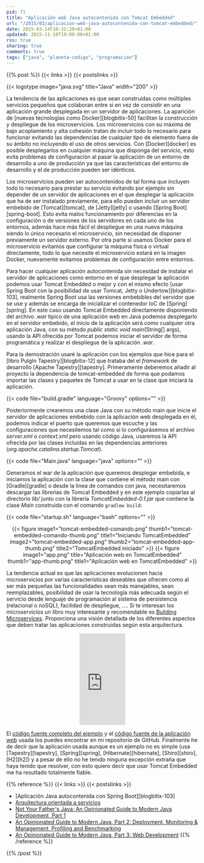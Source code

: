 ```yaml
---
pid: 71
title: "Aplicación web Java autocontenida con Tomcat Embedded"
url: "/2015/03/aplicacion-web-java-autocontenida-con-tomcat-embedded/"
date: 2015-03-14T10:32:20+01:00
updated: 2015-11-10T19:00:00+01:00
rss: true
sharing: true
comments: true
tags: ["java", "planeta-codigo", "programacion"]
---
```


{{% post %}}
{{< links >}}
{{< postslinks >}}

{{< logotype image="java.svg" title="Java" width="200" >}}

La tendencia de las aplicaciones es que sean construidas como múltiples servicios pequeños que colaboran entre si en vez de consistir en una aplicación grande desplegada en un servidor de aplicaciones. La aparición de [nuevas tecnologías como Docker][blogbitix-50] facilitan la construcción y despliegue de los microservicios. Los microservicios con su máxima de bajo acoplamiento y alta cohesión tratan de incluir todo lo necesario para funcionar evitando las dependencias de cualquier tipo de elemento fuera de su ámbito no incluyendo el uso de otros servicios. Con [Docker][docker] es posible desplegarlos en cualquier máquina que disponga del servicio, esto evita problemas de configuración al pasar la aplicación de un entorno de desarrollo a uno de producción ya que las características del entorno de desarrollo y el de producción pueden ser idénticos.

Los microservicios pueden ser autocontenidos de tal forma que incluyen todo lo necesario para prestar su servicio evitando por ejemplo sin depender de un servidor de aplicaciones en el que desplegar la aplicación que ha de ser instalado previamente, para ello pueden incluir un servidor embebido de [Tomcat][tomcat], de [Jetty][jetty] o usando [Spring Boot][spring-boot]. Esto evita malos funcionamiento por diferencias en la configuración o de versiones de los servidores en cada uno de los entornos, además hace más fácil el despliegue en una nueva máquina siendo lo único necesario el microservicio, sin necesidad de disponer previamente un servidor externo. Por otra parte si usamos Docker para el microservicio evitamos que configurar la máquina física o virtual directamente, todo lo que necesite el microservicio estará en la imagen Docker, nuevamente evitamos problemas de configuración entre entornos.

Para hacer cualquier aplicación autocontenida sin necesidad de instalar el servidor de aplicaciones como entorno en el que desplegar la aplicación podemos usar Tomcat Embedded o mejor y con el mismo efecto [usar Spring Boot con la posibilidad de usar Tomcat, Jetty o Undertow][blogbitix-103], realmente Spring Boot usa las versiones embebibles del servidor que se use y además se encarga de inicializar el contenedor IoC de [Spring][spring]. En este caso usando Tomcat Embedded directamente disponiendo del archivo _.war_ típico de una aplicación web en Java podemos desplegarlo en el servidor embebido, el inicio de la aplicación será como cualquier otra aplicación Java, con su método _public static void main_(String[] args), usando la API ofrecida por Tomcat podemos iniciar el servidor de forma programática y realizar el despliegue de la aplicación _.war_.

Para la demostración usaré la aplicación con los ejemplos que hice para el [libro PulgIn Tapestry][blogbitix-12] que trataba del el _framework_ de desarrollo [Apache Tapestry][tapestry]. Primeramente deberemos añadir al proyecto la dependencia de tomcat-embedded de forma que podamos importar las clases y paquetes de Tomcat a usar en la clase que iniciará la aplicación.

{{< code file="build.gradle" language="Groovy" options="" >}}

Posteriormente crearemos una clase Java con su método main que inicie el servidor de aplicaciones embebido con la aplicación web desplegada en él, podemos indicar el puerto que queremos que escuche y las configuraciones que necesitemos tal como si lo configurásemos el archivo _server.xml_ o _context.xml_ pero usando código Java, usaremos la API ofrecida por las clases incluidas en las dependencias anteriores (_org.apache.catalina.startup.Tomcat_).

{{< code file="Main.java" language="java" options="" >}}

Generamos el war de la aplicación que queremos desplegar embebida, e iniciamos la aplicación con la clase que contiene el método main con [Gradle][gradle] o desde la linea de comandos con java, necesitaremos descargar las librerías de Tomcat Embedded y en este ejemplo copiarlas al directorio _lib/_ junto con la librería _TomcatEmbedded-0.1.jar_ que contiene la clase _Main_ construida con el comando <code>gradlew build</code>:

{{< code file="startup.sh" language="bash" options="" >}}

<div class="media" style="text-align: center;">
	{{< figure
    	image1="tomcat-embedded-comando.png" thumb1="tomcat-embedded-comando-thumb.png" title1="Iniciando TomcatEmbedded"
    	image2="tomcat-embedded-app.png" thumb2="tomcat-embedded-app-thumb.png" title2="TomcatEmbedded iniciado" >}}
	{{< figure
    	image1="app.png" title="Aplicación web en TomcatEmbedded" thumb1="app-thumb.png" title1="Aplicación web en TomcatEmbedded" >}}
</div>

La tendencia actual es que las aplicaciones evolucionen hacia microservicios por varias características deseables que ofrecen como al ser más pequeñas las funcionalidades sean más manejables, sean reemplazables, posibilidad de usar la tecnología más adecuada según el servicio desde lenguaje de programación al sistema de persistencia (relacional o noSQL), facilidad de despliegue, .... Si te interesan los microservicios un libro muy interesante y recomendable es <a href="https://www.amazon.es/gp/product/1491950358/ref=as_li_ss_tl?ie=UTF8&camp=3626&creative=24822&creativeASIN=1491950358&linkCode=as2&tag=blobit-21">Building Microservices</a><img src="https://ir-es.amazon-adsystem.com/e/ir?t=blobit-21&l=as2&o=30&a=1491950358" width="1" height="1" border="0" alt="" style="border:none !important; margin:0px !important;">. Proporciona una visión detallada de los diferentes aspectos que deben tratar las aplicaciones construidas según esta arquitectura.

<div class="media-amazon" style="text-align: center;">
	<iframe src="https://rcm-eu.amazon-adsystem.com/e/cm?lt1=_blank&bc1=000000&IS2=1&bg1=FFFFFF&fc1=000000&lc1=0000FF&t=blobit-21&o=30&p=8&l=as4&m=amazon&f=ifr&ref=ss_til&asins=1491950358&internal=1" style="width:120px;height:240px;" scrolling="no" marginwidth="0" marginheight="0" frameborder="0"></iframe>
</div>

El [código fuente completo del ejemplo](https://github.com/picodotdev/blog-ejemplos/tree/master/TomcatEmbedded) y el [código fuente de la aplicación web](https://github.com/picodotdev/elblogdepicodev/tree/master/PlugInTapestry) usada los puedes encontrar en mi repositorio de GitHub. Finalmente he de decir que la aplicación usada aunque es un ejemplo no es simple (usa [Tapestry][tapestry], [Spring][spring], [Hibernate][hibernate], [Shiro][shiro], [H2][h2]) y a pesar de ello no he tenido ninguna excepción extraña que haya tenido que resolver, con esto quiero decir que usar Tomcat Embedded me ha resultado totalmente fiable.

{{% reference %}}
{{< links >}}
{{< postslinks >}}
* [Aplicación Java autocontenida con Spring Boot][blogbitix-103]
* [Arquitectura orientada a servicios](https://es.wikipedia.org/wiki/Arquitectura_orientada_a_servicios)
* [Not Your Father's Java: An Opinionated Guide to Modern Java Development, Part 1](http://blog.paralleluniverse.co/2014/05/01/modern-java/)
* [An Opinionated Guide to Modern Java, Part 2: Deployment, Monitoring & Management, Profiling and Benchmarking](http://blog.paralleluniverse.co/2014/05/08/modern-java-pt2/)
* [An Opinionated Guide to Modern Java, Part 3: Web Development](http://blog.paralleluniverse.co/2014/05/15/modern-java-pt3/)
{{% /reference %}}

{{% /post %}}

